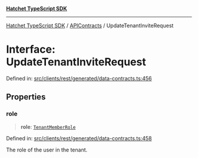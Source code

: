 [**Hatchet TypeScript SDK**](../../../../README.md)

***

[Hatchet TypeScript SDK](../../../../README.md) / [APIContracts](../README.md) / UpdateTenantInviteRequest

# Interface: UpdateTenantInviteRequest

Defined in: [src/clients/rest/generated/data-contracts.ts:456](https://github.com/hatchet-dev/hatchet/blob/0288a24f2e9f14787135b399bd47182f4d1260d9/sdks/typescript/src/clients/rest/generated/data-contracts.ts#L456)

## Properties

### role

> **role**: [`TenantMemberRole`](../enumerations/TenantMemberRole.md)

Defined in: [src/clients/rest/generated/data-contracts.ts:458](https://github.com/hatchet-dev/hatchet/blob/0288a24f2e9f14787135b399bd47182f4d1260d9/sdks/typescript/src/clients/rest/generated/data-contracts.ts#L458)

The role of the user in the tenant.
